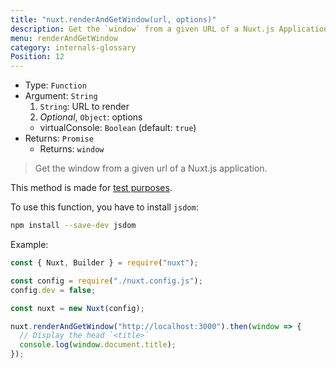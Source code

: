 ```yaml
---
title: "nuxt.renderAndGetWindow(url, options)"
description: Get the `window` from a given URL of a Nuxt.js Application.
menu: renderAndGetWindow
category: internals-glossary
Position: 12
---
```


- Type: `Function`
- Argument: `String`
  1. `String`: URL to render
  2. _Optional_, `Object`: options
  - virtualConsole: `Boolean` (default: `true`)
- Returns: `Promise`
  - Returns: `window`

> Get the window from a given url of a Nuxt.js application.

<div class="Alert Alert--orange">

This method is made for [test purposes](/guide/development-tools#end-to-end-testing).

</div>

To use this function, you have to install `jsdom`:

```bash
npm install --save-dev jsdom
```

Example:

```js
const { Nuxt, Builder } = require("nuxt");

const config = require("./nuxt.config.js");
config.dev = false;

const nuxt = new Nuxt(config);

nuxt.renderAndGetWindow("http://localhost:3000").then(window => {
  // Display the head `<title>`
  console.log(window.document.title);
});
```
